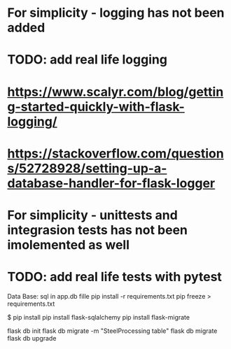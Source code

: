 
# For simplicity - logging has not been added
# TODO: add real life logging
# https://www.scalyr.com/blog/getting-started-quickly-with-flask-logging/
# https://stackoverflow.com/questions/52728928/setting-up-a-database-handler-for-flask-logger

# For simplicity - unittests and integrasion tests has not been imolemented as well
# TODO: add real life tests with pytest

Data Base: sql in app.db fille
pip install -r requirements.txt
pip freeze > requirements.txt

$ pip install <package-name>
pip install flask-sqlalchemy
pip install flask-migrate

flask db init
flask db migrate -m "SteelProcessing table"
flask db migrate
flask db upgrade
